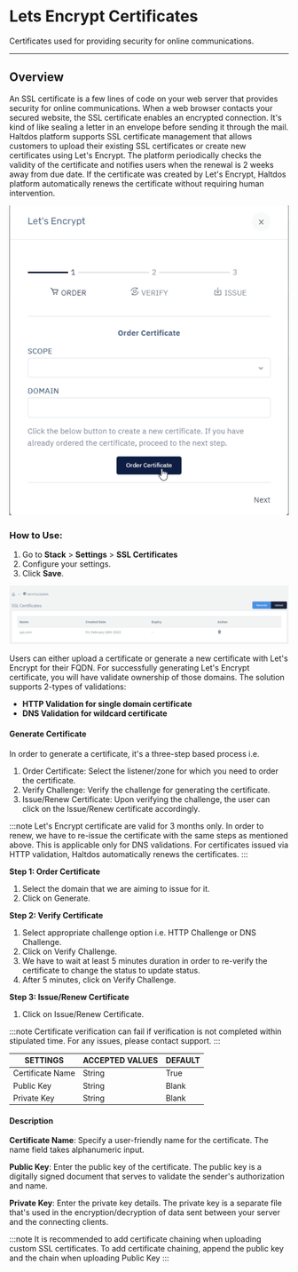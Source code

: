 # Lets Encrypt Certificates

Certificates used for providing security for online communications.

---

## Overview

An SSL certificate is a few lines of code on your web server that provides security for online communications. When a web browser contacts your secured website, the SSL certificate enables an encrypted connection. It's kind of like sealing a letter in an envelope before sending it through the mail.  
Haltdos platform supports SSL certificate management that allows customers to upload their existing SSL certificates or create new certificates using Let's Encrypt. The platform periodically checks the validity of the certificate and notifies users when the renewal is 2 weeks away from due date. If the certificate was created by Let's Encrypt, Haltdos platform automatically renews the certificate without requiring human intervention.  

![lets encrypt](/img/platform/v6/docs/lets_encrypt1.png)

### How to Use:  

1. Go to **Stack** > **Settings** > **SSL Certificates**
2. Configure your settings. 
3. Click **Save**. 

![lets encrypt](/img/platform/v6/docs/lets_encrypt.png)

Users can either upload a certificate or generate a new certificate with Let's Encrypt for their FQDN. For successfully generating Let's Encrypt certificate, you will have validate ownership of those domains. The solution supports 2-types of validations:

- **HTTP Validation for single domain certificate**
- **DNS Validation for wildcard certificate**

#### Generate Certificate
In order to generate a certificate, it's a three-step based process i.e.  
1. Order Certificate: Select the listener/zone for which you need to order the certificate.  
2. Verify Challenge: Verify the challenge for generating the certificate.  
3. Issue/Renew Certificate: Upon verifying the challenge, the user can click on the Issue/Renew certificate accordingly.  


:::note
Let's Encrypt certificate are valid for 3 months only. In order to renew, we have to re-issue the certificate with the same steps as mentioned above. This is applicable only for DNS validations. For certificates issued via HTTP validation, Haltdos automatically renews the certificates.
:::

**Step 1: Order Certificate**
1. Select the domain that we are aiming to issue for it.  
2. Click on Generate.  

**Step 2: Verify Certificate**
1. Select appropriate challenge option i.e. HTTP Challenge or DNS Challenge.
2. Click on Verify Challenge.
3. We have to wait at least 5 minutes duration in order to re-verify the certificate to change the status to update status.  
4. After 5 minutes, click on Verify Challenge.

**Step 3: Issue/Renew Certificate**
1. Click on Issue/Renew Certificate.

:::note
Certificate verification can fail if verification is not completed within stipulated time. For any issues, please contact support.
:::

| SETTINGS        | ACCEPTED VALUES | DEFAULT |
|-----------------|-----------------|---------|
| Certificate Name| String          | True    |
| Public Key      | String          | Blank   |
| Private Key     | String          | Blank   |

#### Description
**Certificate Name**: Specify a user-friendly name for the certificate. The name field takes alphanumeric input.  

**Public Key**: Enter the public key of the certificate. The public key is a digitally signed document that serves to validate the sender's authorization and name.  

**Private Key**: Enter the private key details. The private key is a separate file that's used in the encryption/decryption of data sent between your server and the connecting clients.  

:::note
It is recommended to add certificate chaining when uploading custom SSL certificates. To add certificate chaining, append the public key and the chain when uploading Public Key 
:::